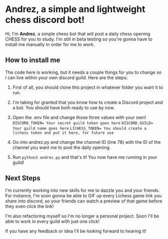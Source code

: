 # Andrez, a simple and lightweight chess discord bot!

Hi, I'm **Andrez**, a simple chess bot that will post a daily chess opening CHESS for you to study. I'm still in beta testing so you're gonna have to install me manually in order for me to work.  


## How to install me

The code here is working, but it needs a couple things for you to change so I can live within your own discord guild. Here are the steps:

 1. First of all, you should clone this project in whatever folder you want it to run. 
 2. I'm taking for granted that you know how to create a Discord project and a bot. You should have both ready to use by now. 
 3. Open the .env file and change those three values with your own!
    `DISCORD_TOKEN= Your secret guild token goes here`
`DISCORD_GUILD= Your guild name goes here`
`LICHESS_TOKEN= You should create a lichess token and put it here, for future use`

 4. Go into andrez.py and change the channel ID (line 78) with the ID of the channel you want me to post the daily opening.  
 5. Run `python3 andrez.py` and that's it! You now have me running in your guild!

## Next Steps

I'm currently working into new skills for me to dazzle you and your friends. For instance, I'm soon gonna be able to GIF up every Lichess game link you share into discord, so your friends can watch a preview of that game before they even click the link! 

I'm also refactoring myself so I'm no longer a personal project. Soon I'll be able to work in every guild with just one click! 

If you have any feedback or idea I'll be looking forward to hearing it! 

